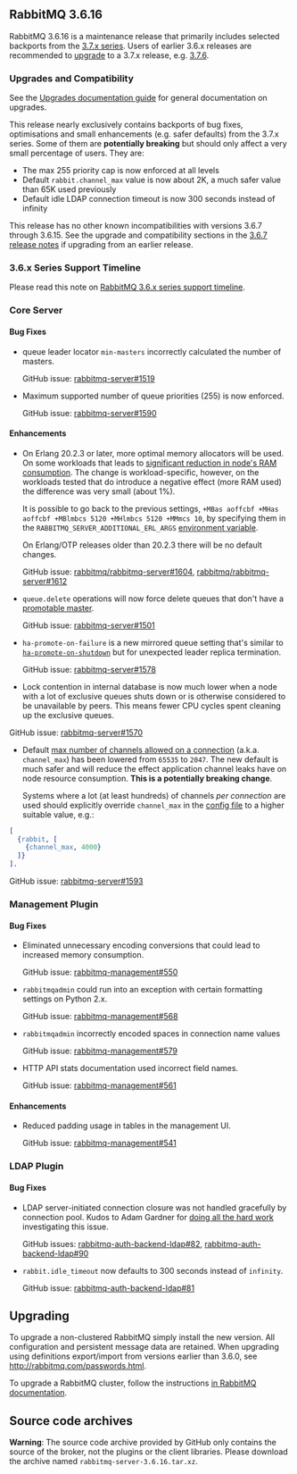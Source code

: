 ## RabbitMQ 3.6.16

RabbitMQ 3.6.16 is a maintenance release that primarily includes selected backports from
the [3.7.x series](https://www.rabbitmq.com/changelog.html). Users of earlier 3.6.x releases
are recommended to [upgrade](https://www.rabbitmq.com/upgrade.html) to a 3.7.x release, e.g. [3.7.6](https://github.com/rabbitmq/rabbitmq-server/releases).

### Upgrades and Compatibility

See the [Upgrades documentation guide](https://www.rabbitmq.com/upgrade.html) for general
documentation on upgrades.

This release nearly exclusively contains backports of bug fixes, optimisations and small enhancements
(e.g. safer defaults) from the 3.7.x series. Some of them are **potentially breaking** but
should only affect a very small percentage of users. They are:

 * The max 255 priority cap is now enforced at all levels
 * Default `rabbit.channel_max` value is now about 2K, a much safer value than 65K used previously
 * Default idle LDAP connection timeout is now 300 seconds instead of infinity

This release has no other known incompatibilities with versions 3.6.7 through
3.6.15. See the upgrade and compatibility sections in the [3.6.7 release
notes](https://github.com/rabbitmq/rabbitmq-server/releases/tag/rabbitmq_v3_6_7)
if upgrading from an earlier release.

### 3.6.x Series Support Timeline

Please read this note on [RabbitMQ 3.6.x series support
timeline](https://groups.google.com/forum/#!msg/rabbitmq-users/kXkI-f3pgEw/UFowJIK4BQAJ).


### Core Server

#### Bug Fixes

* queue leader locator `min-masters` incorrectly calculated the number of masters.

  GitHub issue: [rabbitmq-server#1519](https://github.com/rabbitmq/rabbitmq-server/issues/1519)

* Maximum supported number of queue priorities (255) is now enforced.

  GitHub issue: [rabbitmq-server#1590](https://github.com/rabbitmq/rabbitmq-server/issues/1590)

#### Enhancements

 * On Erlang 20.2.3 or later, more optimal memory allocators will be used. On some workloads that leads
   to [significant reduction in node's RAM consumption](https://groups.google.com/d/msg/rabbitmq-users/LSYaac9frYw/LNZDZUlrBAAJ). The change is workload-specific, however, on the workloads
   tested that do introduce a negative effect (more RAM used) the difference was very small (about 1%).


   It is possible to go back to the previous settings, `+MBas aoffcbf +MHas aoffcbf +MBlmbcs 5120 +MHlmbcs 5120 +MMmcs 10`,
   by specifying them in the `RABBITMQ_SERVER_ADDITIONAL_ERL_ARGS` [environment variable](https://www.rabbitmq.com/configure.html#customise-environment).

   On Erlang/OTP releases older than 20.2.3 there will be no default changes.

   GitHub issue: [rabbitmq/rabbitmq-server#1604](https://github.com/rabbitmq/rabbitmq-server/pull/1604), [rabbitmq/rabbitmq-server#1612](https://github.com/rabbitmq/rabbitmq-server/pull/1612)

 * `queue.delete` operations will now force delete queues that don't have a [promotable
   master](https://www.rabbitmq.com/ha.html#unsynchronised-mirrors).

   GitHub issue: [rabbitmq-server#1501](https://github.com/rabbitmq/rabbitmq-server/issues/1501)

 * `ha-promote-on-failure` is a new mirrored queue setting that's similar to [`ha-promote-on-shutdown`](https://www.rabbitmq.com/ha.html#unsynchronised-mirrors)
   but for unexpected leader replica termination.

   GitHub issue: [rabbitmq-server#1578](https://github.com/rabbitmq/rabbitmq-server/pull/1578)
  * Lock contention in internal database is now much lower when a node with a lot of exclusive queues
   shuts down or is otherwise considered to be unavailable by peers. This means fewer CPU cycles
   spent cleaning up the exclusive queues.

   GitHub issue: [rabbitmq-server#1570](https://github.com/rabbitmq/rabbitmq-server/pull/1570)

 * Default [max number of channels allowed on a connection](https://www.rabbitmq.com/networking.html#tuning-for-large-number-of-connections-channel-max) (a.k.a. `channel_max`) has been lowered from `65535` to `2047`.
   The new default is much safer and will reduce the effect application channel leaks have on node resource consumption. **This is a potentially breaking change**.

   Systems where a lot (at least hundreds) of channels *per connection* are used should explicitly override `channel_max` in the [config file](https://www.rabbitmq.com/configure.html) to a higher suitable value, e.g.:

``` erlang
[
  {rabbit, [
    {channel_max, 4000}
  ]}
].
```

   GitHub issue: [rabbitmq-server#1593](https://github.com/rabbitmq/rabbitmq-server/issues/1593)


### Management Plugin

#### Bug Fixes

 * Eliminated unnecessary encoding conversions that could lead to increased memory consumption.

   GitHub issue: [rabbitmq-management#550](https://github.com/rabbitmq/rabbitmq-management/pull/550)

 * `rabbitmqadmin` could run into an exception with certain formatting settings on Python 2.x.

   GitHub issue: [rabbitmq-management#568](https://github.com/rabbitmq/rabbitmq-management/issues/568)

 * `rabbitmqadmin` incorrectly encoded spaces in connection name values

   GitHub issue: [rabbitmq-management#579](https://github.com/rabbitmq/rabbitmq-management/pull/579)

 * HTTP API stats documentation used incorrect field names.

   GitHub issue: [rabbitmq-management#561](https://github.com/rabbitmq/rabbitmq-management/pull/561)

#### Enhancements

 * Reduced padding usage in tables in the management UI.

   GitHub issue: [rabbitmq-management#541](https://github.com/rabbitmq/rabbitmq-management/pull/541)


### LDAP Plugin

#### Bug Fixes

 * LDAP server-initiated connection closure was not handled gracefully by connection pool.
   Kudos to Adam Gardner for [doing all the hard work](https://groups.google.com/forum/#!topic/rabbitmq-users/4Gva3h-yJzM) investigating this issue.

   GitHub issues: [rabbitmq-auth-backend-ldap#82](https://github.com/rabbitmq/rabbitmq-auth-backend-ldap/issues/82), [rabbitmq-auth-backend-ldap#90](https://github.com/rabbitmq/rabbitmq-auth-backend-ldap/issues/90)

 * `rabbit.idle_timeout` now defaults to 300 seconds instead of `infinity`.

   GitHub issue: [rabbitmq-auth-backend-ldap#81](https://github.com/rabbitmq/rabbitmq-auth-backend-ldap/issues/81)


## Upgrading

To upgrade a non-clustered RabbitMQ simply install the new version. All
configuration and persistent message data are retained. When upgrading
using definitions export/import from versions earlier than 3.6.0, see
http://rabbitmq.com/passwords.html.

To upgrade a RabbitMQ cluster, follow the instructions [in RabbitMQ
documentation](https://www.rabbitmq.com/clustering.html#upgrading).

## Source code archives

**Warning**: The source code archive provided by GitHub only contains
the source of the broker, not the plugins or the client libraries.
Please download the archive named `rabbitmq-server-3.6.16.tar.xz`.
